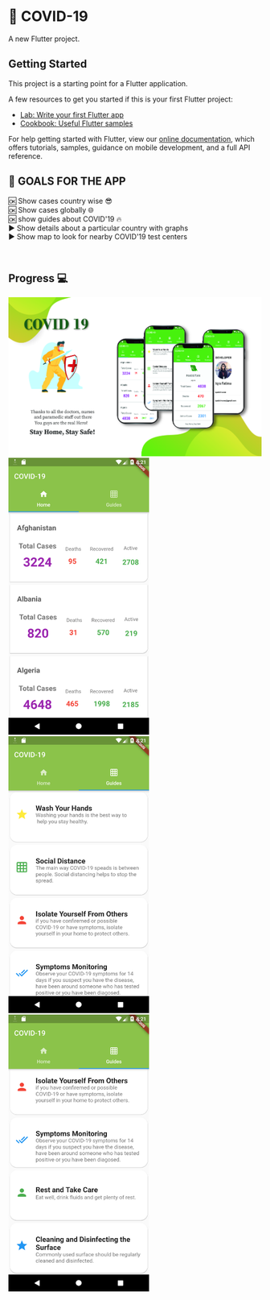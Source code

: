 # 🦠 COVID-19  

A new Flutter project.

## Getting Started

This project is a starting point for a Flutter application.

A few resources to get you started if this is your first Flutter project:

- [Lab: Write your first Flutter app](https://flutter.dev/docs/get-started/codelab)
- [Cookbook: Useful Flutter samples](https://flutter.dev/docs/cookbook)

For help getting started with Flutter, view our
[online documentation](https://flutter.dev/docs), which offers tutorials,
samples, guidance on mobile development, and a full API reference.
&nbsp; 
## 🥅 GOALS FOR THE APP 
🆗 Show cases country wise  😎 <br/>
🆗 Show cases globally :globe_with_meridians: <br/>
🆗 show guides about COVID'19 🔥 <br/>
▶️ Show details about a particular country with graphs <br/>
▶️ Show map to look for nearby COVID'19 test centers <br/> 

&nbsp; 
## Progress 💻

<img src="screenshots/covid app.jpg">
<img src="screenshots/Screenshot_1588735276.png" width= "280" height="550"> <img  src="screenshots/Screenshot_1588735282.png"  width="280" height="550"> 
<img  src="screenshots/Screenshot_1588735292.png"  width="280" height="550"> 
